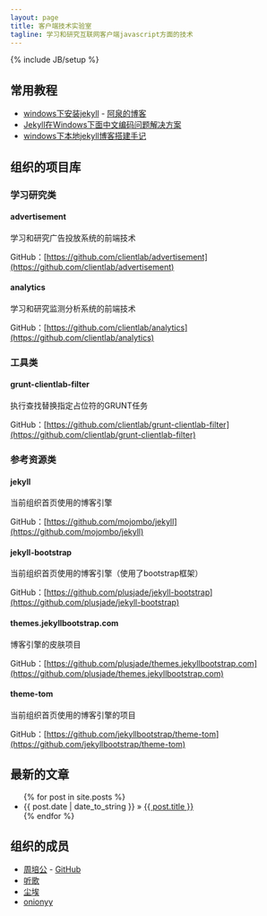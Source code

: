 ```yaml
---
layout: page
title: 客户端技术实验室
tagline: 学习和研究互联网客户端javascript方面的技术
---
```

{% include JB/setup %}

## 常用教程 ##

- [windows下安装jekyll](http://aotee.com/windows-installation-jekyll) - [阿泉的博客](http://aotee.com/)
- [Jekyll在Windows下面中文编码问题解决方案](http://www.cnblogs.com/aleda/articles/Jekyll-in-Windows-following-Chinese-encoding-problem-solutions.html)
- [windows下本地jekyll博客搭建手记](http://blog.jsfor.com/skill/2013/09/07/jekyll-local-structures-notes/)

## 组织的项目库 ##

### 学习研究类 ###

#### advertisement ####

学习和研究广告投放系统的前端技术

GitHub：[https://github.com/clientlab/advertisement](https://github.com/clientlab/advertisement)

#### analytics ####

学习和研究监测分析系统的前端技术

GitHub：[https://github.com/clientlab/analytics](https://github.com/clientlab/analytics)

### 工具类 ###

#### grunt-clientlab-filter ####

执行查找替换指定占位符的GRUNT任务

GitHub：[https://github.com/clientlab/grunt-clientlab-filter](https://github.com/clientlab/grunt-clientlab-filter)

### 参考资源类 ###

#### jekyll ####

当前组织首页使用的博客引擎

GitHub：[https://github.com/mojombo/jekyll](https://github.com/mojombo/jekyll)

#### jekyll-bootstrap ####

当前组织首页使用的博客引擎（使用了bootstrap框架）

GitHub：[https://github.com/plusjade/jekyll-bootstrap](https://github.com/plusjade/jekyll-bootstrap)

#### themes.jekyllbootstrap.com ####

博客引擎的皮肤项目

GitHub：[https://github.com/plusjade/themes.jekyllbootstrap.com](https://github.com/plusjade/themes.jekyllbootstrap.com)

#### theme-tom ####

当前组织首页使用的博客引擎的项目

GitHub：[https://github.com/jekyllbootstrap/theme-tom](https://github.com/jekyllbootstrap/theme-tom)

## 最新的文章 ##

<ul class="posts">
  {% for post in site.posts %}
    <li><span>{{ post.date | date_to_string }}</span> &raquo; <a href="{{ BASE_PATH }}{{ post.url }}">{{ post.title }}</a></li>
  {% endfor %}
</ul>

## 组织的成员 ##

- [周培公](http://www.peigong.tk) - [GitHub](https://github.com/)
- [听歌](https://github.com/TingGe)
- [尘埃](https://github.com/chenai1112)
- [onionyy](https://github.com/onionyy)
